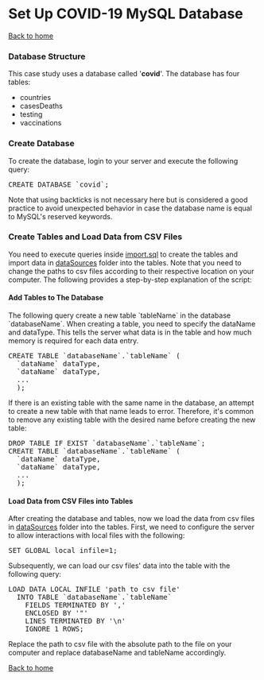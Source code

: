 <h1>Set Up COVID-19 MySQL Database</h1>
<p>
  <a href="../README.md">Back to home</a>
</p>

<div id="structure">
  <h3>Database Structure</h3>
  <p>
    This case study uses a database called '<strong>covid</strong>'.
    The database has four tables:
    <ul>
      <li>countries</li>
      <li>casesDeaths</li>
      <li>testing</li>
      <li>vaccinations</li>
    </ul>
  </p>
</div>

<div id="createDatabase">
  <h3>Create Database</h3>
  <p>
    To create the database, login to your server and execute the following query:
    <pre lang="sql">CREATE DATABASE `covid`;</pre>
    Note that using backticks is not necessary here but is considered a good practice to avoid unexpected behavior in case the database name is equal to MySQL's reserved keywords.
  </p>
</div>

<div>
  <h3>Create Tables and Load Data from CSV Files</h3>
  You need to execute queries inside <a href="../scripts/import.sql">import.sql</a> to create the tables and import data in <a href="../dataSources/">dataSources</a> folder into the tables.
  Note that you need to change the paths to csv files according to their respective location on your computer.
  The following provides a step-by-step explanation of the script:
  <div id="addTables">
    <h4>Add Tables to The Database</h4>
    <p>
      The following query create a new table `tableName` in the database `databaseName`.
      When creating a table, you need to specify the dataName and dataType.
      This tells the server what data is in the table and how much memory is required for each data entry.
      <pre lang="sql">
CREATE TABLE `databaseName`.`tableName` (
  `dataName` dataType,
  `dataName` dataType,
  ...
  );</pre>
      If there is an existing table with the same name in the database, an attempt to create a new table with that name leads to error.
      Therefore, it's common to remove any existing table with the desired name before creating the new table:
      <pre lang="sql">
DROP TABLE IF EXIST `databaseName`.`tableName`;
CREATE TABLE `databaseName`.`tableName` (
  `dataName` dataType,
  `dataName` dataType,
  ...
  );</pre>
    </p>
  </div>
  <div id="loadData">
    <h4>Load Data from CSV Files into Tables</h4>
    <p>
      After creating the database and tables, now we load the data from csv files in <a href="../dataSources/">dataSources</a> folder into the tables.
      First, we need to configure the server to allow interactions with local files with the following:
      <pre>SET GLOBAL local_infile=1;</pre>
      Subsequently, we can load our csv files' data into the table with the following query:
      <pre lang="sql">
LOAD DATA LOCAL INFILE 'path to csv file'
  INTO TABLE `databaseName`.`tableName`
    FIELDS TERMINATED BY ','
    ENCLOSED BY '"'
    LINES TERMINATED BY '\n'
    IGNORE 1 ROWS;</pre>
      Replace the path to csv file with the absolute path to the file on your computer and replace databaseName and tableName accordingly.
    </p>
  </div>
</div>

<p>
  <a href="../README.md">Back to home</a>
</p>

